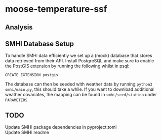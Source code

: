 # moose-temperature-ssf

## Analysis

## SMHI Database Setup

To handle SMHI data efficiently we set up a (mock) database that stores data retrieved from their API.
Install PostgreSQL and make sure to enable the PostGIS extension by running the following whilst in psql:

`CREATE EXTENSION postgis`

The database can then be seeded with weather data by running `python3 smhi/main.py`, this should take a while. If you want to download additional weather covariates, the mapping can be found in `smhi/seed/station` under `PARAMETERS`.

## TODO

Update SMHI package dependencies in pyproject.toml  
Update SMHI readme
